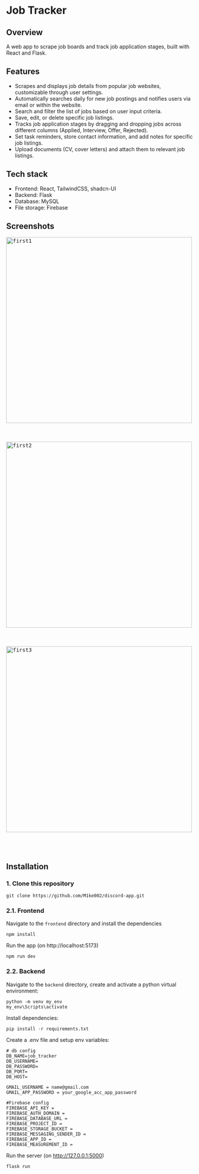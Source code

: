 # Job Tracker

## Overview

A web app to scrape job boards and track job application stages, built with React and Flask.

## Features

- Scrapes and displays job details from popular job websites, customizable through user settings.
- Automatically searches daily for new job postings and notifies users via email or within the website.
- Search and filter the list of jobs based on user input criteria.
- Save, edit, or delete specific job listings.
- Tracks job application stages by dragging and dropping jobs across different columns (Applied, Interview, Offer, Rejected).
- Set task reminders, store contact information, and add notes for specific job listings.
- Upload documents (CV, cover letters) and attach  them to relevant job listings.

## Tech stack

- Frontend: React, TailwindCSS, shadcn-UI
- Backend: Flask
- Database: MySQL
- File storage: Firebase

## Screenshots


<kbd><img src="https://github.com/M1ke002/job-tracker/assets/92376409/bad87362-3b7e-4bf9-9411-95900248f763" alt="first1" height="500" style="margin-bottom: 50px;"></kbd>
<kbd><img src="https://github.com/M1ke002/job-tracker/assets/92376409/87f8627d-697f-477b-9b2e-0db9e6dd5bbf" alt="first2" height="500" style="margin-bottom: 50px;"></kbd>
<kbd><img src="https://github.com/M1ke002/job-tracker/assets/92376409/f2536553-8bf7-4db7-8ffa-0800a2bf91dd" alt="first3" height="500" style="margin-bottom: 50px;"></kbd>

## Installation

### 1. Clone this repository

```
git clone https://github.com/M1ke002/discord-app.git
```

### 2.1. Frontend

Navigate to the `frontend` directory and install the dependencies

```
npm install
```
Run the app (on http://localhost:5173)
```
npm run dev
```
### 2.2. Backend

Navigate to the `backend` directory, create and activate a python virtual environment:

```
python -m venv my_env
my_env\Scripts\activate
```

Install dependencies:

```
pip install -r requirements.txt
```

Create a .env file and setup env variables:

```
# db config
DB_NAME=job_tracker
DB_USERNAME=
DB_PASSWORD=
DB_PORT=
DB_HOST=

GMAIL_USERNAME = name@gmail.com
GMAIL_APP_PASSWORD = your_google_acc_app_password

#Firebase config
FIREBASE_API_KEY = 
FIREBASE_AUTH_DOMAIN = 
FIREBASE_DATABASE_URL = 
FIREBASE_PROJECT_ID = 
FIREBASE_STORAGE_BUCKET =
FIREBASE_MESSAGING_SENDER_ID =
FIREBASE_APP_ID =
FIREBASE_MEASUREMENT_ID =
```
Run the server (on http://127.0.0.1:5000)
```
flask run
```
